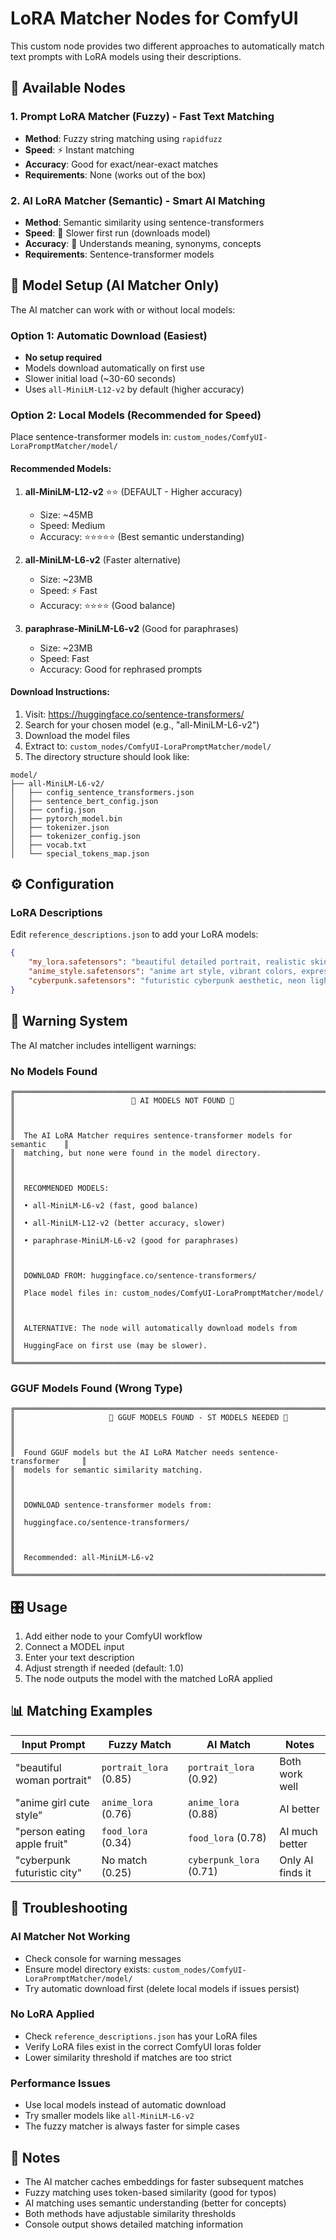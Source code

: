 # LoRA Matcher Nodes for ComfyUI

This custom node provides two different approaches to automatically match text prompts with LoRA models using their descriptions.

## 🎯 Available Nodes

### 1. **Prompt LoRA Matcher (Fuzzy)** - Fast Text Matching
- **Method**: Fuzzy string matching using `rapidfuzz`
- **Speed**: ⚡ Instant matching
- **Accuracy**: Good for exact/near-exact matches
- **Requirements**: None (works out of the box)

### 2. **AI LoRA Matcher (Semantic)** - Smart AI Matching
- **Method**: Semantic similarity using sentence-transformers
- **Speed**: 🐌 Slower first run (downloads model)
- **Accuracy**: 🤖 Understands meaning, synonyms, concepts
- **Requirements**: Sentence-transformer models

## 📁 Model Setup (AI Matcher Only)

The AI matcher can work with or without local models:

### Option 1: Automatic Download (Easiest)
- **No setup required**
- Models download automatically on first use
- Slower initial load (~30-60 seconds)
- Uses `all-MiniLM-L12-v2` by default (higher accuracy)

### Option 2: Local Models (Recommended for Speed)
Place sentence-transformer models in: `custom_nodes/ComfyUI-LoraPromptMatcher/model/`

#### Recommended Models:
1. **all-MiniLM-L12-v2** ⭐⭐ (DEFAULT - Higher accuracy)
   - Size: ~45MB
   - Speed: Medium
   - Accuracy: ⭐⭐⭐⭐⭐ (Best semantic understanding)

2. **all-MiniLM-L6-v2** (Faster alternative)
   - Size: ~23MB
   - Speed: ⚡ Fast
   - Accuracy: ⭐⭐⭐⭐ (Good balance)

3. **paraphrase-MiniLM-L6-v2** (Good for paraphrases)
   - Size: ~23MB
   - Speed: Fast
   - Accuracy: Good for rephrased prompts

#### Download Instructions:
1. Visit: https://huggingface.co/sentence-transformers/
2. Search for your chosen model (e.g., "all-MiniLM-L6-v2")
3. Download the model files
4. Extract to: `custom_nodes/ComfyUI-LoraPromptMatcher/model/`
5. The directory structure should look like:
```
model/
├── all-MiniLM-L6-v2/
│   ├── config_sentence_transformers.json
│   ├── sentence_bert_config.json
│   ├── config.json
│   ├── pytorch_model.bin
│   ├── tokenizer.json
│   ├── tokenizer_config.json
│   ├── vocab.txt
│   └── special_tokens_map.json
```

## ⚙️ Configuration

### LoRA Descriptions
Edit `reference_descriptions.json` to add your LoRA models:

```json
{
    "my_lora.safetensors": "beautiful detailed portrait, realistic skin texture",
    "anime_style.safetensors": "anime art style, vibrant colors, expressive eyes",
    "cyberpunk.safetensors": "futuristic cyberpunk aesthetic, neon lights, high tech"
}
```

## 🚨 Warning System

The AI matcher includes intelligent warnings:

### No Models Found
```
╔══════════════════════════════════════════════════════════════════════════════╗
║                          🤖 AI MODELS NOT FOUND 🤖                          ║
║                                                                            ║
║  The AI LoRA Matcher requires sentence-transformer models for semantic    ║
║  matching, but none were found in the model directory.                    ║
║                                                                            ║
║  RECOMMENDED MODELS:                                                      ║
║  • all-MiniLM-L6-v2 (fast, good balance)                                   ║
║  • all-MiniLM-L12-v2 (better accuracy, slower)                            ║
║  • paraphrase-MiniLM-L6-v2 (good for paraphrases)                         ║
║                                                                            ║
║  DOWNLOAD FROM: huggingface.co/sentence-transformers/                     ║
║  Place model files in: custom_nodes/ComfyUI-LoraPromptMatcher/model/      ║
║                                                                            ║
║  ALTERNATIVE: The node will automatically download models from           ║
║  HuggingFace on first use (may be slower).                                ║
╚══════════════════════════════════════════════════════════════════════════════╝
```

### GGUF Models Found (Wrong Type)
```
╔══════════════════════════════════════════════════════════════════════════════╗
║                     🔄 GGUF MODELS FOUND - ST MODELS NEEDED 🔄                ║
║                                                                            ║
║  Found GGUF models but the AI LoRA Matcher needs sentence-transformer     ║
║  models for semantic similarity matching.                                  ║
║                                                                            ║
║  DOWNLOAD sentence-transformer models from:                               ║
║  huggingface.co/sentence-transformers/                                     ║
║                                                                            ║
║  Recommended: all-MiniLM-L6-v2                                             ║
╚══════════════════════════════════════════════════════════════════════════════╝
```

## 🎛️ Usage

1. Add either node to your ComfyUI workflow
2. Connect a MODEL input
3. Enter your text description
4. Adjust strength if needed (default: 1.0)
5. The node outputs the model with the matched LoRA applied

## 📊 Matching Examples

| Input Prompt | Fuzzy Match | AI Match | Notes |
|-------------|-------------|----------|--------|
| "beautiful woman portrait" | `portrait_lora` (0.85) | `portrait_lora` (0.92) | Both work well |
| "anime girl cute style" | `anime_lora` (0.76) | `anime_lora` (0.88) | AI better |
| "person eating apple fruit" | `food_lora` (0.34) | `food_lora` (0.78) | AI much better |
| "cyberpunk futuristic city" | No match (0.25) | `cyberpunk_lora` (0.71) | Only AI finds it |

## 🔧 Troubleshooting

### AI Matcher Not Working
- Check console for warning messages
- Ensure model directory exists: `custom_nodes/ComfyUI-LoraPromptMatcher/model/`
- Try automatic download first (delete local models if issues persist)

### No LoRA Applied
- Check `reference_descriptions.json` has your LoRA files
- Verify LoRA files exist in the correct ComfyUI loras folder
- Lower similarity threshold if matches are too strict

### Performance Issues
- Use local models instead of automatic download
- Try smaller models like `all-MiniLM-L6-v2`
- The fuzzy matcher is always faster for simple cases

## 📝 Notes

- The AI matcher caches embeddings for faster subsequent matches
- Fuzzy matching uses token-based similarity (good for typos)
- AI matching uses semantic understanding (better for concepts)
- Both methods have adjustable similarity thresholds
- Console output shows detailed matching information
